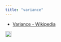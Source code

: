 ```yaml
---
title: "variance"
---
```


- [Variance - Wikipedia](https://en.wikipedia.org/wiki/Variance)

<img src='https://scrapbox.io/api/pages/nishio/en/icon' alt='en.icon' height="19.5"/>